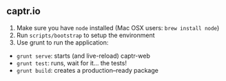 captr.io
--------

1. Make sure you have `node` installed (Mac OSX users: `brew install node`)
2. Run `scripts/bootstrap` to setup the environment
3. Use grunt to run the application:
  - `grunt serve`: starts (and live-reload) captr-web
  - `grunt test`: runs, wait for it... the tests!
  - `grunt build`: creates a production–ready package
